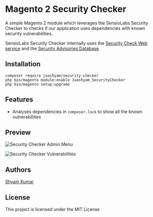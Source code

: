 # Magento 2 Security Checker

A simple Magento 2 module which leverages the SensioLabs Security Checker to checks if our application uses dependencies with known security vulnerabilities.

SensioLabs Security Checker internally uses the [Security Check Web service](https://security.symfony.com/) and the [Security Advisories Database](https://github.com/FriendsOfPHP/security-advisories).

## Installation

```
composer require juashyam/security-checker
php bin/magento module:enable Juashyam_SecurityChecker
php bin/magento setup:upgrade
```

## Features
- Analyses dependencies in `composer.lock` to show all the known vulnerabilities 

## Preview
![Security Checker Admin Menu](https://user-images.githubusercontent.com/13532448/63228007-aa0dbf80-c20a-11e9-94cb-1a772c91e8b6.png)

![Security Checker Vulnerabilities](https://user-images.githubusercontent.com/13532448/63227998-92ced200-c20a-11e9-8ce4-2d99879faca7.png)

## Authors

[Shyam Kumar](https://github.com/juashyam)

## License

This project is licensed under the MIT License